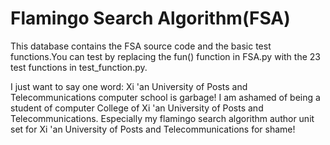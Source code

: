 # Flamingo Search Algorithm(FSA)
This database contains the FSA source code and the basic test functions.You can test by replacing the fun() function in FSA.py with the 23 test functions in test_function.py.

I just want to say one word: Xi 'an University of Posts and Telecommunications computer school is garbage!
I am ashamed of being a student of computer College of Xi 'an University of Posts and Telecommunications.
Especially my flamingo search algorithm author unit set for Xi 'an University of Posts and Telecommunications for shame!


